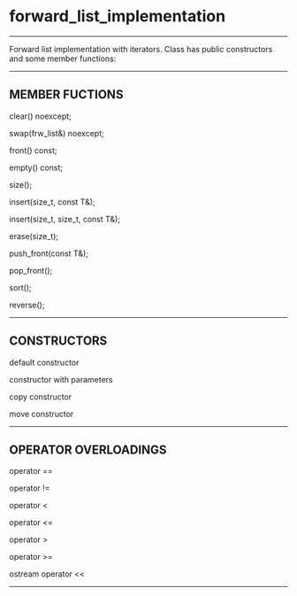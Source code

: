 # forward_list_implementation

<hr>
Forward list implementation with iterators. Class has public constructors and some member functions:

---------------------------------------
MEMBER FUCTIONS 
---------------------------------------
clear() noexcept;

swap(frw_list&) noexcept;

front() const;

empty() const;

size();

insert(size_t, const T&);

insert(size_t, size_t, const T&);

erase(size_t);

push_front(const T&);

pop_front();

sort();

reverse();

---------------------------------------
CONSTRUCTORS
---------------------------------------

default constructor

constructor with parameters

copy constructor

move constructor

---------------------------------------
OPERATOR OVERLOADINGS
---------------------------------------


operator ==

operator !=

operator <

operator <=

operator >

operator >=

ostream operator <<

<hr>
